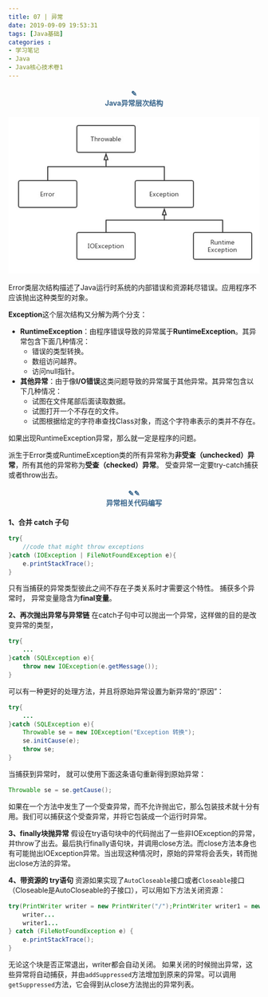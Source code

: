 ```yaml
---
title: 07 | 异常
date: 2019-09-09 19:53:31
tags: [Java基础]
categories :
- 学习笔记
- Java
- Java核心技术卷1
---
```

#### <center><font color = "#36648B">✎</font><br/><font color = "#36648B">Java异常层次结构</font></center>
![](Java核心技术卷1_07_异常\异常结构.jpg)

Error类层次结构描述了Java运行时系统的内部错误和资源耗尽错误。应用程序不应该抛出这种类型的对象。

**Exception**这个层次结构又分解为两个分支：
- **RuntimeException**：由程序错误导致的异常属于**RuntimeException**。其异常包含下面几种情况：
  - 错误的类型转换。
  - 数组访问越界。
  - 访问null指针。
- **其他异常**：由于像**I/O错误**这类问题导致的异常属于其他异常。其异常包含以下几种情况：
  - 试图在文件尾部后面读取数据。
  - 试图打开一个不存在的文件。
  - 试图根据给定的字符串查找Class对象，而这个字符串表示的类并不存在。

如果出现RuntimeException异常，那么就一定是程序的问题。

派生于Error类或RuntimeException类的所有异常称为**非受查（unchecked）异常**，所有其他的异常称为**受查（checked）异常**。
受查异常一定要try-catch捕获或者throw出去。

#### <center><font color = "#36648B">✎✎</font><br/><font color = "#36648B">异常相关代码编写</font></center>
**1、合并 catch 子句**
```java
try{
    //code that might throw exceptions
}catch (IOException | FileNotFoundException e){
    e.printStackTrace();
}
```
只有当捕获的异常类型彼此之间不存在子类关系时才需要这个特性。
捕获多个异常时， 异常变量隐含为**final变量**。


**2、再次抛出异常与异常链**
在catch子句中可以抛出一个异常，这样做的目的是改变异常的类型，
```java
try{
    ...
}catch (SQLException e){
    throw new IOException(e.getMessage());
}
```
可以有一种更好的处理方法，并且将原始异常设置为新异常的“原因”：
```java
try{
    ...
}catch (SQLException e){
    Throwable se = new IOException("Exception 转换");
    se.initCause(e);
    throw se;
}
```
当捕获到异常时， 就可以使用下面这条语句重新得到原始异常：
```java
Throwable se = se.getCause();
```
如果在一个方法中发生了一个受查异常，而不允许抛出它，那么包装技术就十分有用。我们可以捕获这个受查异常，并将它包装成一个运行时异常。

**3、finally块抛异常**
假设在try语句块中的代码抛出了一些非IOException的异常，并throw了出去。最后执行finally语句块，并调用close方法。而close方法本身也有可能抛出IOException异常。当出现这种情况时，原始的异常将会丢失，转而抛出close方法的异常。

**4、带资源的 try语句**
资源如果实现了`AutoCloseable`接口或者`Closeable`接口（Closeable是AutoCloseable的子接口），可以用如下方法关闭资源：
```java
try(PrintWriter writer = new PrintWriter("/");PrintWriter writer1 = new PrintWriter("/")){
    writer...
    writer1...
} catch (FileNotFoundException e) {
    e.printStackTrace();
}
```
无论这个块是否正常退出，writer都会自动关闭。
如果关闭的时候抛出异常，这些异常将自动捕获，并由`addSuppressed`方法增加到原来的异常。可以调用`getSuppressed`方法，它会得到从close方法抛出的异常列表。